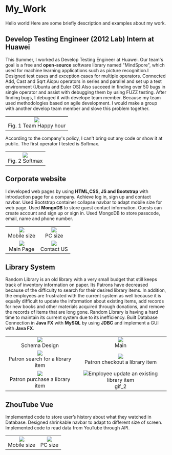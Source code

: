 # My_Work
Hello world!Here are some briefly description and examples about my work. 

## Develop Testing Engineer (2012 Lab) Intern at **Huawei**
This Summer, I worked as Develop Testing Engineer at Huawei. Our team's goal is a free and **open-source** software library named "MindSpore", which used for machine learning applications such as picture recognition.I Designed test cases and exception cases for multiple operators. Connected Add, Cast and Sqrt Aicpu operators in series and parallel and set up a test environment (Ubuntu and Euler OS).Also succeed in finding over 50 bugs in single operator and assist with debugging them by using FUZZ testing. After finding bugs, I debuged it with develope team member. Because my team used methodologies based on agile development. I would make a group with another develop team member and slove this problem together.

<table>
    <tr>
        <td><div align=center><img src="https://github.com/shuorenyuyu/My_Work/blob/master/IMG/Huawei.jpg" > <br> Fig. 1 Team Happy hour</div></td> 
    </tr>   
</table>


According to the company's policy, I can't bring out any code or show it at public. The first operator I tested is Softmax.
<table>
    <tr>
        <td><div align=center><img src="https://github.com/shuorenyuyu/My_Work/blob/master/IMG/softmax.png" > <br> Fig. 2 Softmax</div></td> 
    </tr>   
</table>  

     
## Corporate website
I developed web pages by using **HTML,CSS, JS and Bootstrap** with introduction page for a company. Achieve log in, sign up and contact navbar. Used Bootstrap container collapse navbar to adapt mobile size for web page. Used **MongoDB** to store guest contact information. Guests can create account and sign up or sign in. Used MongoDB to store passcode, email, name and phone number.
<table>
    <tr>
        <td><div align=center><img src="https://github.com/shuorenyuyu/My_Work/blob/master/IMG/Zetong_1.jpg" > <br> Mobile size </div></td>
        <td><div align=center><img src="https://github.com/shuorenyuyu/My_Work/blob/master/IMG/Zetong_2.jpg"  > <br> PC size </div></td>
    </tr>
    <tr>
        <td><div align=center><img src="https://github.com/shuorenyuyu/My_Work/blob/master/IMG/Zetong_3.gif"  > <br>Main Page </div></td>
        <td><div align=center><img src="https://github.com/shuorenyuyu/My_Work/blob/master/IMG/Zetong_4.gif"  > <br> Contact US</div></td>
    </tr>
</table>

## Library System
Random Library is an old library with a very small budget that still keeps track of inventory information on paper. Its Patrons have decreased because of the difficulty to search for their desired library items. In addition, the employees are frustrated with the current system as well because it is equally difficult to update the information about existing items, add records for new books and other materials acquired through donations, and remove the records of items that are long gone. Random Library is having a hard time to maintain its current system due to its inefficiency.
Built Database Connection in **Java FX** with **MySQL** by using **JDBC** and implement a GUI with **Java FX**.
<table>
    <tr>
        <td><div align=center><img src="https://github.com/shuorenyuyu/My_Work/blob/master/IMG/Picture1.png" > <br> Schema Design </div></td>
        <td><div align=center><img src="https://github.com/shuorenyuyu/My_Work/blob/master/IMG/Picture2.png"  > <br>Main</div></td>
    </tr>
    <tr>
        <td><div align=center><img src="https://github.com/shuorenyuyu/My_Work/blob/master/IMG/Picture3.png" > <br> Patron search for a library item </div></td>
        <td><div align=center><img src="https://github.com/shuorenyuyu/My_Work/blob/master/IMG/Picture4.png"  > <br> Patron checkout a library item</div></td>
    </tr>
    <tr>
        <td><div align=center><img src="https://github.com/shuorenyuyu/My_Work/blob/master/IMG/Picture5.png"  > <br>Patron purchase a library item </div></td>
        <td><div align=center><img src="https://github.com/shuorenyuyu/My_Work/blob/master/IMG/Picture6.png"  >Employee update an existing library item <br> gif_2</div></td>
    </tr>
</table>  


## ZhouTube  Vue
Implemented code to store user’s history about what they watched in Database. Designed shrinkable navbar to adapt to different size of screen. Implemented code to read data from YouTube through API.
   <table>
    <tr>
       <td><div align=center><img src="https://github.com/shuorenyuyu/My_Work/blob/master/IMG/Tube.png" > <br> Mobile size </div></td>
        <td><div align=center><img src="https://github.com/shuorenyuyu/My_Work/blob/master/IMG/Tube_PC.png"  > <br> PC size </div></td>
    </tr>
    </table>
    
    
    
